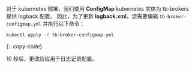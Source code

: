 对于 kubernetes 部署，我们使用 <b>ConfigMap</b> kubernetes 实体为 tb-brokers 提供 logback 配置。
因此，为了更新 **logback.xml**，您需要编辑 `tb-broker-configmap.yml` 并执行以下命令：

 ```bash
kubectl apply -f tb-broker-configmap.yml
 ```
{: .copy-code}

10 秒后，更改应应用于日志记录配置。